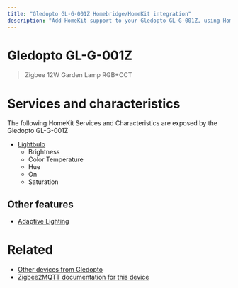 ```yaml
---
title: "Gledopto GL-G-001Z Homebridge/HomeKit integration"
description: "Add HomeKit support to your Gledopto GL-G-001Z, using Homebridge, Zigbee2MQTT and homebridge-z2m."
---
```

<!---
This file has been GENERATED using src/docgen/docgen.ts
DO NOT EDIT THIS FILE MANUALLY!
-->
# Gledopto GL-G-001Z
> Zigbee 12W Garden Lamp RGB+CCT


# Services and characteristics
The following HomeKit Services and Characteristics are exposed by
the Gledopto GL-G-001Z

* [Lightbulb](../../light.md)
  * Brightness
  * Color Temperature
  * Hue
  * On
  * Saturation


## Other features
* [Adaptive Lighting](../../light.md)


# Related
* [Other devices from Gledopto](../index.md#gledopto)
* [Zigbee2MQTT documentation for this device](https://www.zigbee2mqtt.io/devices/GL-G-001Z.html)